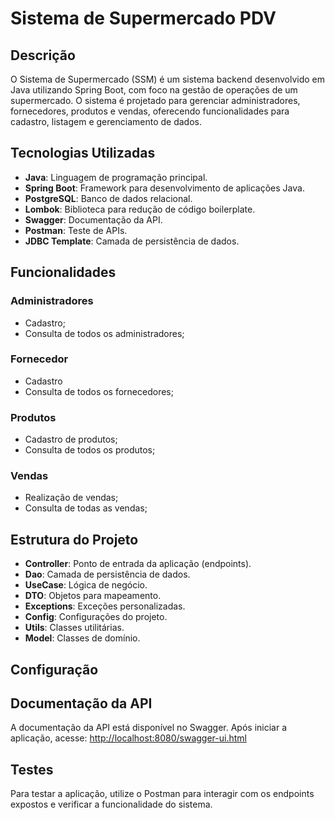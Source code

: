 # Sistema de Supermercado PDV

## Descrição


O Sistema de Supermercado (SSM) é um sistema backend desenvolvido em Java utilizando Spring Boot, com foco na gestão de operações de um supermercado. O sistema é projetado para gerenciar administradores, fornecedores, produtos e vendas, oferecendo funcionalidades para cadastro, listagem e gerenciamento de dados.

## Tecnologias Utilizadas

- **Java**: Linguagem de programação principal.
- **Spring Boot**: Framework para desenvolvimento de aplicações Java.
- **PostgreSQL**: Banco de dados relacional.
- **Lombok**: Biblioteca para redução de código boilerplate.
- **Swagger**: Documentação da API.
- **Postman**: Teste de APIs.
- **JDBC Template**: Camada de persistência de dados.

## Funcionalidades

### Administradores

- Cadastro;
- Consulta de todos os administradores;

### Fornecedor

- Cadastro
- Consulta de todos os fornecedores;

### Produtos

- Cadastro de produtos;
- Consulta de todos os produtos;

### Vendas

- Realização de vendas;
- Consulta de todas as vendas;

## Estrutura do Projeto

- **Controller**: Ponto de entrada da aplicação (endpoints).
- **Dao**: Camada de persistência de dados.
- **UseCase**: Lógica de negócio.
- **DTO**: Objetos para mapeamento.
- **Exceptions**: Exceções personalizadas.
- **Config**: Configurações do projeto.
- **Utils**: Classes utilitárias.
- **Model**: Classes de domínio.

## Configuração

## Documentação da API

A documentação da API está disponível no Swagger. Após iniciar a aplicação, acesse:
[http://localhost:8080/swagger-ui.html](http://localhost:8080/swagger-ui.html)

## Testes

Para testar a aplicação, utilize o Postman para interagir com os endpoints expostos e verificar a funcionalidade do sistema.
